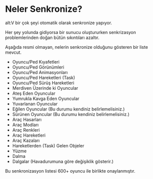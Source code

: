 # Neler Senkronize?

alt:V bir çok şeyi otomatik olarak senkronize yapıyor.

Her şey yolunda gidiyorsa bir sunucu oluştururken senkrizasyon problemlerinden doğan bütün sıkıntıları azaltır.

Aşağıda resmi olmayan, nelerin senkronize olduğunu gösteren bir liste mevcut.

-   Oyuncu/Ped Kıyafetleri
-   Oyuncu/Ped Görünümleri
-   Oyuncu/Ped Animasyonları
-   Oyuncu/Ped Hareketleri (Task)
-   Oyuncu/Ped Sürüş Hareketleri
-   Merdiven Üzerinde ki Oyuncular
-   Ateş Eden Oyuncular
-   Yumrukla Kavga Eden Oyuncular
-   Yuvarlanan Oyuncular
-   Eğilen Oyuncular (Bu durumu kendiniz belirlemelisiniz.)
-   Sürünen Oyuncular (Bu durumu kendiniz belirlemelisiniz.)
-   Araç Hasarları
-   Araç Modları
-   Araç Renkleri
-   Araç Hareketleri
-   Araç Kazaları
-   Hareketlerden (Task) Gelen Objeler
-   Yüzme
-   Dalma
-   Dalgalar (Havadurumuna göre değişiklik gösterir.)

Bu senkronizasyon listesi 600+ oyuncu ile birlikte onaylanmıştır.